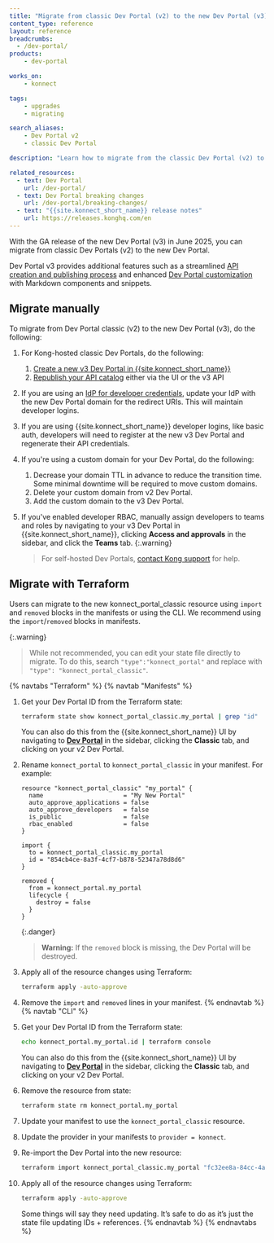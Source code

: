 ```yaml
---
title: "Migrate from classic Dev Portal (v2) to the new Dev Portal (v3)"
content_type: reference
layout: reference
breadcrumbs:
  - /dev-portal/
products:
    - dev-portal

works_on:
    - konnect

tags:
    - upgrades
    - migrating

search_aliases:
    - Dev Portal v2
    - classic Dev Portal

description: "Learn how to migrate from the classic Dev Portal (v2) to the new Dev Portal (v3)."

related_resources:
  - text: Dev Portal
    url: /dev-portal/
  - text: Dev Portal breaking changes
    url: /dev-portal/breaking-changes/
  - text: "{{site.konnect_short_name}} release notes"
    url: https://releases.konghq.com/en
---
```


With the GA release of the new Dev Portal (v3) in June 2025, you can migrate from classic Dev Portals (v2) to the new Dev Portal. 

Dev Portal v3 provides additional features such as a streamlined [API creation and publishing process](/dev-portal/apis/) and enhanced [Dev Portal customization](/dev-portal/customizations/dev-portal-customizations/) with Markdown components and snippets.

## Migrate manually

To migrate from Dev Portal classic (v2) to the new Dev Portal (v3), do the following:

1. For Kong-hosted classic Dev Portals, do the following:
   1. [Create a new v3 Dev Portal in {{site.konnect_short_name}}](https://cloud.konghq.com/portals/create)
   1. [Republish your API catalog](/how-to/automate-api-catalog/) either via the UI or the v3 API
   
1. If you are using an [IdP for developer credentials](/dev-portal/team-mapping/), update your IdP with the new Dev Portal domain for the redirect URIs. This will maintain developer logins.
1. If you are using {{site.konnect_short_name}} developer logins, like basic auth, developers will need to register at the new v3 Dev Portal and regenerate their API credentials.
1. If you're using a custom domain for your Dev Portal, do the following:
   1. Decrease your domain TTL in advance to reduce the transition time. Some minimal downtime will be required to move custom domains.
   1. Delete your custom domain from v2 Dev Portal.
   1. Add the custom domain to the v3 Dev Portal.
1. If you've enabled developer RBAC, manually assign developers to teams and roles by navigating to your v3 Dev Portal in {{site.konnect_short_name}}, clicking **Access and approvals** in the sidebar, and click the **Teams** tab.
   {:.warning}
   > For self-hosted Dev Portals, [contact Kong support](https://support.konghq.com) for help.

## Migrate with Terraform

Users can migrate to the new konnect_portal_classic resource using `import` and `removed` blocks in the manifests or using the CLI. We recommend using the `import`/`removed` blocks in manifests.

{:.warning}
> While not recommended, you can edit your state file directly to migrate. To do this, search `"type":"konnect_portal"` and replace with `"type": "konnect_portal_classic"`.

{% navtabs "Terraform" %}
{% navtab "Manifests" %}
1. Get your Dev Portal ID from the Terraform state: 
   ```sh
   terraform state show konnect_portal_classic.my_portal | grep "id"
   ```
   You can also do this from the {{site.konnect_short_name}} UI by navigating to [**Dev Portal**](https://cloud.konghq.com/portals/) in the sidebar, clicking the **Classic** tab, and clicking on your v2 Dev Portal.

1. Rename `konnect_portal` to `konnect_portal_classic` in your manifest. For example:
   ```hcl
   resource "konnect_portal_classic" "my_portal" {
     name                      = "My New Portal"
     auto_approve_applications = false
     auto_approve_developers   = false
     is_public                 = false
     rbac_enabled              = false
   }

   import {
     to = konnect_portal_classic.my_portal
     id = "854cb4ce-8a3f-4cf7-b878-52347a78d8d6"
   }

   removed {
     from = konnect_portal.my_portal
     lifecycle {
       destroy = false
     }
   }
   ```

   {:.danger}
   > **Warning:** If the `removed` block is missing, the Dev Portal will be destroyed.

1. Apply all of the resource changes using Terraform:
   ```sh
   terraform apply -auto-approve
   ```
1. Remove the `import` and `removed` lines in your manifest.
{% endnavtab %}
{% navtab "CLI" %}
1. Get your Dev Portal ID from the Terraform state: 
   ```sh
   echo konnect_portal.my_portal.id | terraform console
   ```
   You can also do this from the {{site.konnect_short_name}} UI by navigating to [**Dev Portal**](https://cloud.konghq.com/portals/) in the sidebar, clicking the **Classic** tab, and clicking on your v2 Dev Portal.

1. Remove the resource from state:
   ```sh
   terraform state rm konnect_portal.my_portal
   ```
1. Update your manifest to use the `konnect_portal_classic` resource.

1. Update the provider in your manifests to `provider = konnect`.

1. Re-import the Dev Portal into the new resource:
   ```sh
   terraform import konnect_portal_classic.my_portal "fc32ee8a-84cc-4a05-b0d2-98d7e4b0fb59"
   ```
1. Apply all of the resource changes using Terraform:
   ```sh
   terraform apply -auto-approve
   ```
   Some things will say they need updating. It’s safe to do as it’s just the state file updating IDs + references.
{% endnavtab %}
{% endnavtabs %}


